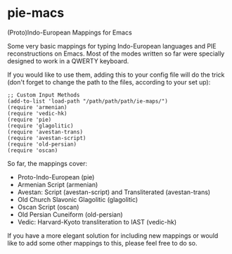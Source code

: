 # pie-macs
(Proto)Indo-European Mappings for Emacs

Some very basic mappings for typing Indo-European languages and PIE reconstructions on Emacs.
Most of the modes written so far were specially designed to work in a QWERTY keyboard.

If you would like to use them, adding this to your config file will do the trick (don't forget to change the path to the files, according to your set up):


```{elisp}
;; Custom Input Methods
(add-to-list 'load-path "/path/path/path/ie-maps/")
(require 'armenian)
(require 'vedic-hk)
(require 'pie)
(require 'glagolitic)
(require 'avestan-trans)
(require 'avestan-script)
(require 'old-persian)
(require 'oscan)
```

So far, the mappings cover:
 - Proto-Indo-European (pie)
 - Armenian Script (armenian)
 - Avestan: Script (avestan-script) and Transliterated (avestan-trans)
 - Old Church Slavonic Glagolitic (glagolitic)
 - Oscan Script (oscan)
 - Old Persian Cuneiform (old-persian)
 - Vedic: Harvard-Kyoto transliteration to IAST (vedic-hk)
 

If you have a more elegant solution for including new mappings or would like to add some other mappings to this, please feel free to do so.
